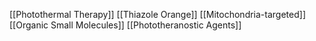 [[Photothermal Therapy]]
[[Thiazole Orange]]
[[Mitochondria-targeted]]
[[Organic Small Molecules]]
[[Phototheranostic Agents]]
